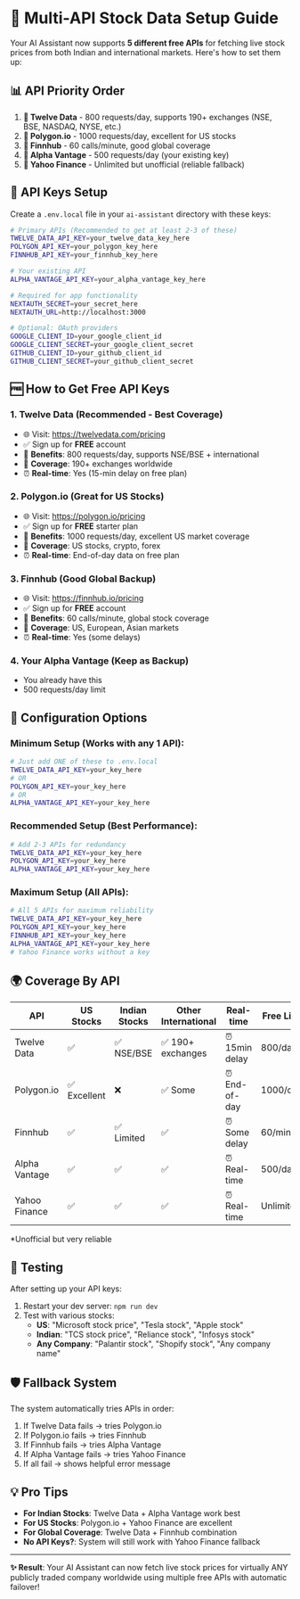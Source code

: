 # 🚀 **Multi-API Stock Data Setup Guide**

Your AI Assistant now supports **5 different free APIs** for fetching live stock prices from both Indian and international markets. Here's how to set them up:

## 📊 **API Priority Order**

1. **🥇 Twelve Data** - 800 requests/day, supports 190+ exchanges (NSE, BSE, NASDAQ, NYSE, etc.)
2. **🥈 Polygon.io** - 1000 requests/day, excellent for US stocks
3. **🥉 Finnhub** - 60 calls/minute, good global coverage
4. **🔧 Alpha Vantage** - 500 requests/day (your existing key)
5. **🔄 Yahoo Finance** - Unlimited but unofficial (reliable fallback)

## 🔑 **API Keys Setup**

Create a `.env.local` file in your `ai-assistant` directory with these keys:

```bash
# Primary APIs (Recommended to get at least 2-3 of these)
TWELVE_DATA_API_KEY=your_twelve_data_key_here
POLYGON_API_KEY=your_polygon_key_here
FINNHUB_API_KEY=your_finnhub_key_here

# Your existing API
ALPHA_VANTAGE_API_KEY=your_alpha_vantage_key_here

# Required for app functionality
NEXTAUTH_SECRET=your_secret_here
NEXTAUTH_URL=http://localhost:3000

# Optional: OAuth providers
GOOGLE_CLIENT_ID=your_google_client_id
GOOGLE_CLIENT_SECRET=your_google_client_secret
GITHUB_CLIENT_ID=your_github_client_id
GITHUB_CLIENT_SECRET=your_github_client_secret
```

## 🆓 **How to Get Free API Keys**

### 1. Twelve Data (Recommended - Best Coverage)
- 🌐 Visit: https://twelvedata.com/pricing
- ✅ Sign up for **FREE** account
- 🎯 **Benefits**: 800 requests/day, supports NSE/BSE + international
- 📍 **Coverage**: 190+ exchanges worldwide
- ⏰ **Real-time**: Yes (15-min delay on free plan)

### 2. Polygon.io (Great for US Stocks)
- 🌐 Visit: https://polygon.io/pricing
- ✅ Sign up for **FREE** starter plan
- 🎯 **Benefits**: 1000 requests/day, excellent US market coverage
- 📍 **Coverage**: US stocks, crypto, forex
- ⏰ **Real-time**: End-of-day data on free plan

### 3. Finnhub (Good Global Backup)
- 🌐 Visit: https://finnhub.io/pricing
- ✅ Sign up for **FREE** account
- 🎯 **Benefits**: 60 calls/minute, global stock coverage
- 📍 **Coverage**: US, European, Asian markets
- ⏰ **Real-time**: Yes (some delays)

### 4. Your Alpha Vantage (Keep as Backup)
- You already have this
- 500 requests/day limit

## 🔧 **Configuration Options**

### Minimum Setup (Works with any 1 API):
```bash
# Just add ONE of these to .env.local
TWELVE_DATA_API_KEY=your_key_here
# OR
POLYGON_API_KEY=your_key_here
# OR 
ALPHA_VANTAGE_API_KEY=your_key_here
```

### Recommended Setup (Best Performance):
```bash
# Add 2-3 APIs for redundancy
TWELVE_DATA_API_KEY=your_key_here
POLYGON_API_KEY=your_key_here
ALPHA_VANTAGE_API_KEY=your_key_here
```

### Maximum Setup (All APIs):
```bash
# All 5 APIs for maximum reliability
TWELVE_DATA_API_KEY=your_key_here
POLYGON_API_KEY=your_key_here
FINNHUB_API_KEY=your_key_here
ALPHA_VANTAGE_API_KEY=your_key_here
# Yahoo Finance works without a key
```

## 🌍 **Coverage By API**

| API | US Stocks | Indian Stocks | Other International | Real-time | Free Limit |
|-----|-----------|---------------|-------------------|-----------|------------|
| Twelve Data | ✅ | ✅ NSE/BSE | ✅ 190+ exchanges | ⏰ 15min delay | 800/day |
| Polygon.io | ✅ Excellent | ❌ | ✅ Some | ⏰ End-of-day | 1000/day |
| Finnhub | ✅ | ✅ Limited | ✅ | ⏰ Some delay | 60/min |
| Alpha Vantage | ✅ | ✅ | ✅ | ⏰ Real-time | 500/day |
| Yahoo Finance | ✅ | ✅ | ✅ | ⏰ Real-time | Unlimited* |

*Unofficial but very reliable

## 🚀 **Testing**

After setting up your API keys:

1. Restart your dev server: `npm run dev`
2. Test with various stocks:
   - **US**: "Microsoft stock price", "Tesla stock", "Apple stock"
   - **Indian**: "TCS stock price", "Reliance stock", "Infosys stock"
   - **Any Company**: "Palantir stock", "Shopify stock", "Any company name"

## 🛡️ **Fallback System**

The system automatically tries APIs in order:
1. If Twelve Data fails → tries Polygon.io
2. If Polygon.io fails → tries Finnhub  
3. If Finnhub fails → tries Alpha Vantage
4. If Alpha Vantage fails → tries Yahoo Finance
5. If all fail → shows helpful error message

## 💡 **Pro Tips**

- **For Indian Stocks**: Twelve Data + Alpha Vantage work best
- **For US Stocks**: Polygon.io + Yahoo Finance are excellent  
- **For Global Coverage**: Twelve Data + Finnhub combination
- **No API Keys?**: System will still work with Yahoo Finance fallback

---

**✨ Result**: Your AI Assistant can now fetch live stock prices for virtually ANY publicly traded company worldwide using multiple free APIs with automatic failover!
